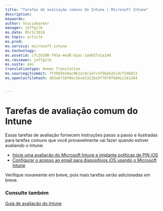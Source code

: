 ```yaml
---
title: "Tarefas de avaliação comuns do Intune | Microsoft Intune"
description: 
keywords: 
author: Staciebarker
manager: jeffgilb
ms.date: 05/5/2016
ms.topic: article
ms.prod: 
ms.service: microsoft-intune
ms.technology: 
ms.assetid: c7c2d100-793a-4ed8-b1ac-1da637a1a19d
ms.reviewer: jeffgilb
ms.suite: ems
translationtype: Human Translation
ms.sourcegitcommit: 7f3985b10ac9612c8c1efc4756eb25cdcf29b023
ms.openlocfilehash: d93ab710f6bc2bc62321be5f7079f6092c261284


---
```



# Tarefas de avaliação comum do Intune

Essas tarefas de avaliação fornecem instruções passo a passo e ilustradas para tarefas comuns que você provavelmente vai fazer quando estiver avaliando o Intune:

- [Inicie uma avaliação do Microsoft Intune e implante políticas de PIN iOS](start-a-microsoft-intune-trial-and-deploy-ios-pin-policy.md)
- [Configurar o acesso ao email para dispositivos iOS usando o Microsoft Intune](set-up-email-access-for-ios-devices-using-microsoft-intune.md)

Verifique novamente em breve, pois mais tarefas serão adicionadas em breve.

### Consulte também
[Guia de avaliação do Intune](get-started-with-a-30-day-trial-of-microsoft-intune.md)



<!--HONumber=Jun16_HO4-->


